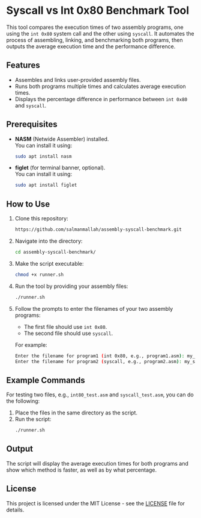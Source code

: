# Syscall vs Int 0x80 Benchmark Tool

This tool compares the execution times of two assembly programs, one using the `int 0x80` system call and the other using `syscall`. It automates the process of assembling, linking, and benchmarking both programs, then outputs the average execution time and the performance difference.

## Features
- Assembles and links user-provided assembly files.
- Runs both programs multiple times and calculates average execution times.
- Displays the percentage difference in performance between `int 0x80` and `syscall`.

## Prerequisites

- **NASM** (Netwide Assembler) installed.  
  You can install it using:
  ```bash
  sudo apt install nasm
  ```

- **figlet** (for terminal banner, optional).  
  You can install it using:
  ```bash
  sudo apt install figlet
  ```

## How to Use

1. Clone this repository:
   ```bash
   https://github.com/salmanmallah/assembly-syscall-benchmark.git
   ```

2. Navigate into the directory:
   ```bash
   cd assembly-syscall-benchmark/
   ```

3. Make the script executable:
   ```bash
   chmod +x runner.sh
   ```

4. Run the tool by providing your assembly files:
   ```bash
   ./runner.sh
   ```

5. Follow the prompts to enter the filenames of your two assembly programs:
   - The first file should use `int 0x80`.
   - The second file should use `syscall`.

   For example:
   ```bash
   Enter the filename for program1 (int 0x80, e.g., program1.asm): my_int80_program.asm
   Enter the filename for program2 (syscall, e.g., program2.asm): my_syscall_program.asm
   ```

## Example Commands

For testing two files, e.g., `int80_test.asm` and `syscall_test.asm`, you can do the following:

1. Place the files in the same directory as the script.
2. Run the script:
   ```bash
   ./runner.sh
   ```

## Output

The script will display the average execution times for both programs and show which method is faster, as well as by what percentage.

## License

This project is licensed under the MIT License - see the [LICENSE](LICENSE) file for details.
